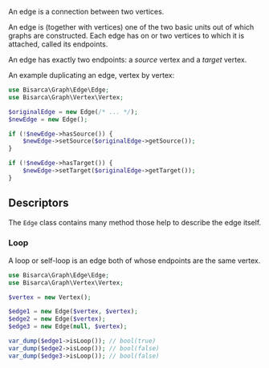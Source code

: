 An edge is a connection between two vertices.

An edge is (together with vertices) one of the two basic units out of which
graphs are constructed. Each edge has on or two vertices to
which it is attached, called its endpoints.


An edge has exactly two endpoints: a *source* vertex and a *target* vertex.

An example duplicating an edge, vertex by vertex:

```php
use Bisarca\Graph\Edge\Edge;
use Bisarca\Graph\Vertex\Vertex;

$originalEdge = new Edge(/* ... */);
$newEdge = new Edge();

if (!$newEdge->hasSource()) {
    $newEdge->setSource($originalEdge->getSource());
}

if (!$newEdge->hasTarget()) {
    $newEdge->setTarget($originalEdge->getTarget());
}
```


## Descriptors

The `Edge` class contains many method those help to describe the edge itself.


### Loop

A loop or self-loop is an edge both of whose endpoints are the same vertex.

```php
use Bisarca\Graph\Edge\Edge;
use Bisarca\Graph\Vertex\Vertex;

$vertex = new Vertex();

$edge1 = new Edge($vertex, $vertex);
$edge2 = new Edge($vertex);
$edge3 = new Edge(null, $vertex);

var_dump($edge1->isLoop()); // bool(true)
var_dump($edge2->isLoop()); // bool(false)
var_dump($edge3->isLoop()); // bool(false)
```
